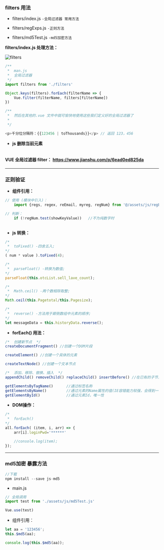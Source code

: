 ### filters 用法

- filters/index.js `-全局过滤器 常用方法`

- filters/regExps.js `-正则方法`

- filters/md5Test.js `-md5加密方法`

**filters/index.js 处理方法：**

![filters](https://leijin0416.coding.me/images/08_04/icon-hd_0921_2.jpg) 
```js
/**
 *  man.js
 *  全局过滤器
 */
import filters from './filters'

Object.keys(filters).forEach(filterName => {
    Vue.filter(filterName, filters[filterName])
})

/**
 *  然后在其他的.vue 文件中就可愉快地使用这些我们定义好的全局过滤器了
 *  
 */

<p>千分位分隔符：{{123456 | toThousands}}</p> // 返回 123，456

```

- **js 删除当前元素**

```js

```

#### VUE 全局过滤器 filter： https://www.jianshu.com/p/6ead0ed825da

---

### 正则验证

- **组件引用：**

```js
// 使用 (模块中引入)：
    import {regs, regex, reEmail, myreg, regNum} from '@/assets/js/regExps.js' .

// 判断：
    if (!regNum.test(showKeyValue))   //不为纯数字时
    

```
- **js 转换：**


```js
/*
 *  toFixed() -四舍五入;
*/
( num * value ).toFixed(4);  

/*
 *  parseFloat() -转换为数值;
*/
parseFloat(this.otcList.sell_lave_count); 

/*
 *  Math.ceil() -两个数相除取整;
*/
Math.ceil(this.Pagetotal/this.Pagesize);  

/*
 *  reverse() -方法用于颠倒数组中元素的顺序;
*/
let messageData = this.historyData.reverse();

```

- **forEach() 用法：**

```js
/*  创建新节点  */
createDocumentFragment() //创建一个DOM片段

createElement() //创建一个具体的元素

createTextNode() //创建一个文本节点

/*  添加、移除、替换、插入  */
appendChild() removeChild() replaceChild() insertBefore() //在已有的子节点前插入一个新的子节点

getElementsByTagName()      //通过标签名称
getElementsByName()         //通过元素的Name属性的值(IE容错能力较强，会得到一个数组，其中包括id等于name值的)
getElementById()            //通过元素Id，唯一性

```

- **DOM操作：**

```js
/*
 *  forEach() 
*/
all.forEach( (item, i, arr) => {
    arr[i].loginPwd='******'

    //console.log(item);
});

```

---

### md5加密 暴露方法

```js
//下载
npm install --save js-md5
```

- main.js

```js
// 全局调用
import test from './assets/js/md5Test.js'

Vue.use(test)
```

- 组件引用：

```js
let aa = '123456';
this.$md5(aa);

console.log(this.$md5(aa));
```